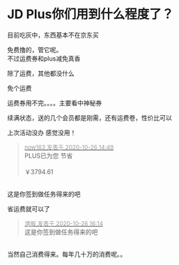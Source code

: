 # JD Plus你们用到什么程度了？


<img src="static/image/smiley/default/sweat.gif" smilieid="10" border="0" alt="" />目前吃灰中，东西基本不在京东买

免费撸的，管它呢。<br />
不过运费券和plus减免真香

除了运费，其他都没什么

免个运费

运费券用不完。。。。主要看中神秘券<img src="static/image/smiley/default/lol.gif" smilieid="12" border="0" alt="" />

续满状态，送的几个会员都是刚需，还有运费卷，性价比可以<img id="aimg_x6jO8" onclick="zoom(this, this.src, 0, 0, 0)" class="zoom" src="https://cdn.jsdelivr.net/gh/hishis/forum-master/public/images/patch.gif" onmouseover="img_onmouseoverfunc(this)" onload="thumbImg(this)" border="0" alt="" />

上次活动没办 感觉没用！

<div class="quote"><blockquote><font size="2"><a href="https://www.hostloc.com/forum.php?mod=redirect&amp;goto=findpost&amp;pid=9354158&amp;ptid=758597" target="_blank"><font color="#999999">now163 发表于 2020-10-26 14:49</font></a></font><br />
PLUS已为您 节省<br />
<br />
￥3794.61</blockquote></div><br />
这是你签到做任务得来的吧

省运费就可以了

<div class="quote"><blockquote><font size="2"><a href="https://www.hostloc.com/forum.php?mod=redirect&amp;goto=findpost&amp;pid=9354603&amp;ptid=758597" target="_blank"><font color="#999999">港服 发表于 2020-10-26 16:14</font></a></font><br />
这是你签到做任务得来的吧</blockquote></div><br />
当然自己消费得来。每年几十万的消费呢。。
